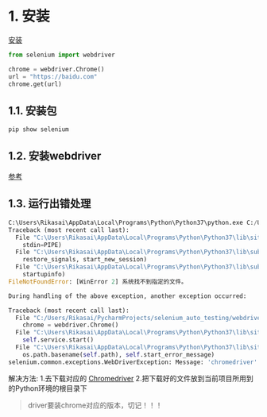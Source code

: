 # 1. 安装
[安装](https://www.cnblogs.com/zhuzhu1214/p/10027609.html)
```python
from selenium import webdriver

chrome = webdriver.Chrome()
url = "https://baidu.com"
chrome.get(url)
```
## 1.1. 安装包
```shell
pip show selenium
```

## 1.2. 安装webdriver
[参考](https://www.jianshu.com/p/e20cccbf832e)




## 1.3. 运行出错处理
```python
C:\Users\Rikasai\AppData\Local\Programs\Python\Python37\python.exe C:/Users/Rikasai/PycharmProjects/selenium_auto_testing/webdriver_chrome.py
Traceback (most recent call last):
  File "C:\Users\Rikasai\AppData\Local\Programs\Python\Python37\lib\site-packages\selenium\webdriver\common\service.py", line 76, in start
    stdin=PIPE)
  File "C:\Users\Rikasai\AppData\Local\Programs\Python\Python37\lib\subprocess.py", line 756, in __init__
    restore_signals, start_new_session)
  File "C:\Users\Rikasai\AppData\Local\Programs\Python\Python37\lib\subprocess.py", line 1155, in _execute_child
    startupinfo)
FileNotFoundError: [WinError 2] 系统找不到指定的文件。

During handling of the above exception, another exception occurred:

Traceback (most recent call last):
  File "C:/Users/Rikasai/PycharmProjects/selenium_auto_testing/webdriver_chrome.py", line 10, in <module>
    chrome = webdriver.Chrome()
  File "C:\Users\Rikasai\AppData\Local\Programs\Python\Python37\lib\site-packages\selenium\webdriver\chrome\webdriver.py", line 73, in __init__
    self.service.start()
  File "C:\Users\Rikasai\AppData\Local\Programs\Python\Python37\lib\site-packages\selenium\webdriver\common\service.py", line 83, in start
    os.path.basename(self.path), self.start_error_message)
selenium.common.exceptions.WebDriverException: Message: 'chromedriver' executable needs to be in PATH. Please see https://sites.google.com/a/chromium.org/chromedriver/home
```
解决方法:
1.去下载对应的 [Chromedriver](http://chromedriver.storage.googleapis.com/index.html)
2.把下载好的文件放到当前项目所用到的Python环境的根目录下
> driver要装chrome对应的版本，切记！！！